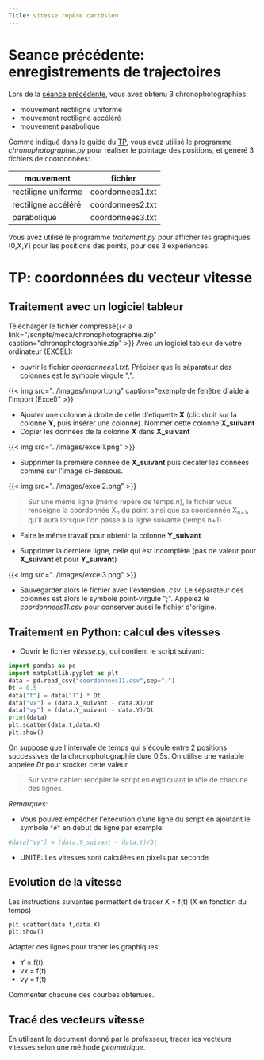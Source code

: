 ```yaml
---
Title: vitesse repère cartésien
---
```


# Seance précédente: enregistrements de trajectoires
Lors de la [séance précédente](/docs/PC_1ere/meca/page1/#pointage-des-positions), vous avez obtenu 3 chronophotographies:

* mouvement rectiligne uniforme
* mouvement rectiligne accéléré
* mouvement parabolique

Comme indiqué dans le guide du [TP](/docs/PC_1ere/meca/page1/#pointage-des-positions), vous avez utilisé le programme *chronophotographie.py* pour réaliser le pointage des positions, et généré 3 fichiers de coordonnées:

| mouvement | fichier |
|--- |--- |
| rectiligne uniforme | coordonnees1.txt |
| rectiligne accéléré | coordonnees2.txt |
| parabolique | coordonnees3.txt |

Vous avez utilisé le programme *traitement.py* pour afficher les graphiques (0,X,Y) pour les positions des points, pour ces 3 expériences. 

# TP: coordonnées du vecteur vitesse
## Traitement avec un logiciel tableur
Télécharger le fichier compressé{{< a link="/scripts/meca/chronophotographie.zip" caption="chronophotographie.zip" >}}
Avec un logiciel tableur de votre ordinateur (EXCEL):

* ouvrir le fichier *coordonnees1.txt*. Préciser que le séparateur des colonnes est le symbole virgule ",".

{{< img src="../images/import.png" caption="exemple de fenêtre d'aide à l'import (Excel)" >}}
* Ajouter une colonne à droite de celle d'etiquette **X** (clic droit sur la colonne **Y**, puis insérer une colonne). Nommer cette colonne **X_suivant**
* Copier les données de la colonne **X** dans **X_suivant**

{{< img src="../images/excel1.png" >}}
* Supprimer la première donnée de **X_suivant** puis décaler les données comme sur l'image ci-dessous.

{{< img src="../images/excel2.png" >}}
> Sur une même ligne (même repère de temps *n*), le fichier vous renseigne la coordonnée X<sub>n</sub> du point ainsi que sa coordonnée X<sub>n+1</sub>, qu'il aura lorsque l'on passe à la ligne suivante (temps n+1)

* Faire le même travail pour obtenir la colonne **Y_suivant**

* Supprimer la dernière ligne, celle qui est incomplète (pas de valeur pour **X_suivant** et pour **Y_suivant**)

{{< img src="../images/excel3.png" >}}
* Sauvegarder alors le fichier avec l'extension *.csv*. Le séparateur des colonnes est alors le symbole point-virgule ";". Appelez le *coordonnees11.csv* pour conserver aussi le fichier d'origine.

## Traitement en Python: calcul des vitesses
* Ouvrir le fichier *vitesse.py*, qui contient le script suivant:

```python
import pandas as pd  
import matplotlib.pyplot as plt
data = pd.read_csv("coordonnees11.csv",sep=";")
Dt = 0.5
data["t"] = data["T"] * Dt
data["vx"] = (data.X_suivant - data.X)/Dt
data["vy"] = (data.Y_suivant - data.Y)/Dt
print(data)
plt.scatter(data.t,data.X)
plt.show()
```

On suppose que l'intervale de temps qui s'écoule entre 2 positions successives de la chronophotographie dure 0,5s. On utilise une variable appelée *Dt* pour stocker cette valeur.

> Sur votre cahier: recopier le script en expliquant le rôle de chacune des lignes. 

*Remarques:*

* Vous pouvez empêcher l'execution d'une ligne du script en ajoutant le symbole `"#"` en debut de ligne par exemple:

```python
#data["vy"] = (data.Y_suivant - data.Y)/Dt
```  

* UNITE: Les vitesses sont calculées en pixels par seconde.


## Evolution de la vitesse
Les instructions suivantes permettent de tracer X = f(t) (X en fonction du temps)

```python
plt.scatter(data.t,data.X)
plt.show()
```

Adapter ces lignes pour tracer les graphiques:

* Y = f(t)
* vx = f(t)
* vy = f(t)

Commenter chacune des courbes obtenues.

## Tracé des vecteurs vitesse
En utilisant le document donné par le professeur, tracer les vecteurs vitesses selon une méthode *géometrique*.



